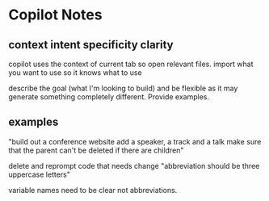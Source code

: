 # Copilot Notes

## context intent specificity clarity

copilot uses the context of current tab so open relevant files.  import what you want to use so it knows what to use

describe the goal (what I'm looking to build) and be flexible as it may generate something completely different.  Provide examples.  

## examples

"build out a conference website add a speaker, a track and a talk make sure that the parent can't be deleted if there are children"

delete and reprompt code that needs change "abbreviation should be three uppercase letters"

variable names need to be clear not abbreviations.  